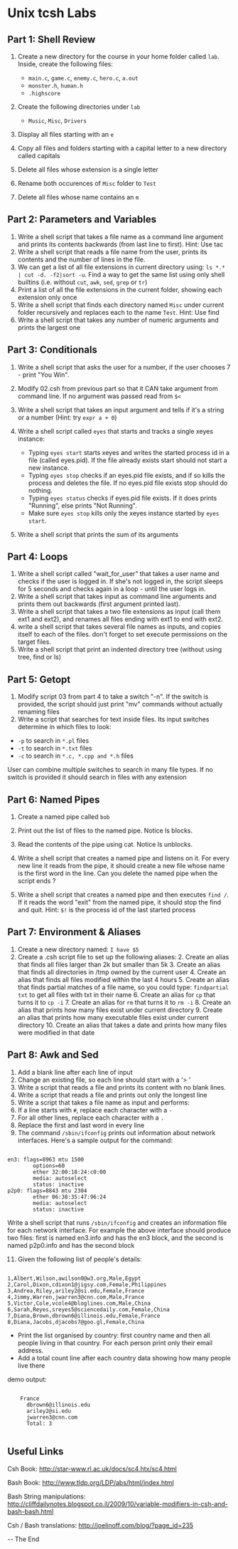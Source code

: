 # Unix tcsh Labs

## Part 1: Shell Review

1. Create a new directory for the course in your home folder called `lab`. Inside, create the following files: 
	* `main.c`, `game.c`, `enemy.c`, `hero.c`, `a.out`
	* `monster.h`, `human.h`
	* `.highscore`

2. Create the following directories under `lab`
	* `Music`, `Misc`, `Drivers`
	
2. Display all files starting with an `e`
3. Copy all files and folders starting with a capital letter to a new directory called capitals
4. Delete all files whose extension is a single letter
5. Rename both occurences of `Misc` folder to `Test`
6. Delete all files whose name contains an `m`

## Part 2: Parameters and Variables

1. Write a shell script that takes a file name as a command line argument and prints its contents backwards (from last line to first). Hint: Use tac
3. Write a shell script that reads a file name from the user, prints its contents and the number of lines in the file.
5. We can get a list of all file extensions in current directory using: `ls *.* | cut -d. -f2|sort -u`. Find a way to get the same list using only shell builtins (i.e. without `cut`, `awk`, `sed`, `grep` or `tr`)
6. Print a list of all the file extensions in the current folder, showing each extension only once
7. Write a shell script that finds each directory named `Misc` under current folder recursively and replaces each to the name `Test`. Hint: Use find
8. Write a shell script that takes any number of numeric arguments and prints the largest one

## Part 3: Conditionals

1. Write a shell script that asks the user for a number, if the user chooses 7 - print "You Win".
2. Modify 02.csh from previous part so that it CAN take argument from command line. If no argument was passed read from `$<`
3. Write a shell script that takes an input argument and tells if it's a string or a number (Hint: try `expr a + 0`)
4. Write a shell script called `eyes` that starts and tracks a single xeyes instance:
    - Typing `eyes start` starts xeyes and writes the started process id in a file (called eyes.pid). If the file already exists start should not start a new instance.
    - Typing `eyes stop` checks if an eyes.pid file exists, and if so kills the process and deletes the file. If no eyes.pid file exists stop should do nothing.
    - Typing `eyes status` checks if eyes.pid file exists. If it does prints "Running", else prints "Not Running".
    - Make sure `eyes stop` kills only the xeyes instance started by `eyes start`.

5. Write a shell script that prints the sum of its arguments

## Part 4: Loops
1. Write a shell script called "wait_for_user" that takes a user name and checks if the user is logged in. If she's not logged in, the script sleeps for 5 seconds and checks again in a loop - until the user logs in.
2. Write a shell script that takes input as command line arguments and
prints them out backwards (first argument printed last).
6. Write a shell script that takes a two file extensions as input (call them ext1 and ext2), and renames all files ending with ext1 to end with ext2.
7. write a shell script that takes several file names as inputs, and copies itself to each of the files. don't forget to set execute permissions on the target files.
9. Write a shell script that print an indented directory tree (without using tree, find or ls)


## Part 5: Getopt
1. Modify script 03 from part 4 to take a switch "-n". If the switch is provided, the script should just print "mv" commands without actually renaming files
2. Write a script that searches for text inside files. Its input switches determine in which files to look: 
  * `-p` to search in `*.pl` files
  * `-t` to search in `*.txt` files
  * `-c` to search in `*.c, *.cpp and *.h` files

User can combine multiple switches to search in many file types. If no switch is provided it should search in files with any extension



## Part 6: Named Pipes
1. Create a named pipe called `bob`
2. Print out the list of files to the named pipe. Notice ls blocks.
3. Read the contents of the pipe using cat. Notice ls unblocks.
4. Write a shell script that creates a named pipe and listens on it. For
   every new line it reads from the pipe, it should create a new file
whose name is the first word in the line.
Can you delete the named pipe when the script ends ?

5. Write a shell script that creates a named pipe and then executes
   `find /`. If it reads the word "exit" from the named pipe, it should
stop the find and quit.
Hint: `$!` is the process id of the last started process

 
## Part 7: Environment & Aliases

1. Create a new directory named: `I have $5`
2. Create a .csh script file to set up the following aliases:
    2. Create an alias that finds all files larger than 2k but smaller than 5k
    3. Create an alias that finds all directories in /tmp owned by the current user
    4. Create an alias that finds all files modified within the last 4 hours
    5. Create an alias that finds partial matches of a file name, so you could type: `findpartial txt` to get all files with txt in their name
    6. Create an alias for `cp` that turns it to `cp -i`
    7. Create an alias for `rm` that turns it to `rm -i`
    8. Create an alias that prints how many files exist under current directory
    9. Create an alias that prints how many executable files exist under current directory
    10. Create an alias that takes a date and prints how many files were modified in that date




## Part 8: Awk and Sed

1. Add a blank line after each line of input
6. Change an existing file, so each line should start with a '> '
4. Write a script that reads a file and prints its content with no blank lines.
5. Write a script that reads a file and prints out only the longest line
7. Write a script that takes a file name as input and performs:
  1. If a line starts with `#`, replace each character with a `-`
  2. For all other lines, replace each character with a `.`
9. Replace the first and last word in every line
10. The command `/sbin/ifconfig` prints out information about network interfaces. Here's a sample output for the command:
<pre><code>
en3: flags=8963<UP,BROADCAST,SMART,RUNNING,PROMISC,SIMPLEX,MULTICAST> mtu 1500
        options=60<TSO4,TSO6>
        ether 32:00:18:24:c0:00
        media: autoselect <full-duplex>
        status: inactive
p2p0: flags=8843<UP,BROADCAST,RUNNING,SIMPLEX,MULTICAST> mtu 2304
        ether 06:38:35:47:96:24
        media: autoselect
        status: inactive
</code></pre>
Write a shell script that runs `/sbin/ifconfig` and creates an information file for each network interface. For example
the above interface should produce two files: first is named en3.info and has the en3 block, and the second is named p2p0.info and has the second block

11. Given the following list of people's details:
<pre><code>
1,Albert,Wilson,awilson0@w3.org,Male,Egypt
2,Carol,Dixon,cdixon1@jigsy.com,Female,Philippines
3,Andrea,Riley,ariley2@si.edu,Female,France
4,Jimmy,Warren,jwarren3@cnn.com,Male,France
5,Victor,Cole,vcole4@bloglines.com,Male,China
6,Sarah,Reyes,sreyes5@sciencedaily.com,Female,China
7,Diana,Brown,dbrown6@illinois.edu,Female,France
8,Diana,Jacobs,djacobs7@goo.gl,Female,China
</code></pre>
  * Print the list organised by country: first country name and then
  all people living in that country. For each person print only their email address.
  * Add a total count line after each country data showing how many
  people live there

  demo output:
  <pre><code>
    France
      dbrown6@illinois.edu
      ariley2@si.edu
      jwarren3@cnn.com
      Total: 3
  </code></pre>

## Useful Links

Csh Book:
http://star-www.rl.ac.uk/docs/sc4.htx/sc4.html

Bash Book:
http://www.tldp.org/LDP/abs/html/index.html

Bash String manipulations:
http://cliffdailynotes.blogspot.co.il/2009/10/variable-modifiers-in-csh-and-bash-bash.html

Csh / Bash translations:
http://joelinoff.com/blog/?page_id=235

-- The End
